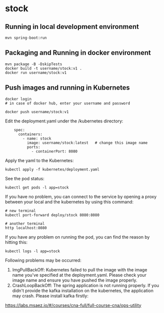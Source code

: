 # stock

## Running in local development environment

```
mvn spring-boot:run
```

## Packaging and Running in docker environment

```
mvn package -B -DskipTests
docker build -t username/stock:v1 .
docker run username/stock:v1
```

## Push images and running in Kubernetes

```
docker login 
# in case of docker hub, enter your username and password

docker push username/stock:v1
```

Edit the deployment.yaml under the /kubernetes directory:
```
    spec:
      containers:
        - name: stock
          image: username/stock:latest   # change this image name
          ports:
            - containerPort: 8080

```

Apply the yaml to the Kubernetes:
```
kubectl apply -f kubernetes/deployment.yaml
```

See the pod status:
```
kubectl get pods -l app=stock
```

If you have no problem, you can connect to the service by opening a proxy between your local and the kubernetes by using this command:
```
# new terminal
kubectl port-forward deploy/stock 8080:8080

# another terminal
http localhost:8080
```

If you have any problem on running the pod, you can find the reason by hitting this:
```
kubectl logs -l app=stock
```

Following problems may be occurred:

1. ImgPullBackOff:  Kubernetes failed to pull the image with the image name you've specified at the deployment.yaml. Please check your image name and ensure you have pushed the image properly.
1. CrashLoopBackOff: The spring application is not running properly. If you didn't provide the kafka installation on the kubernetes, the application may crash. Please install kafka firstly:

https://labs.msaez.io/#/courses/cna-full/full-course-cna/ops-utility


